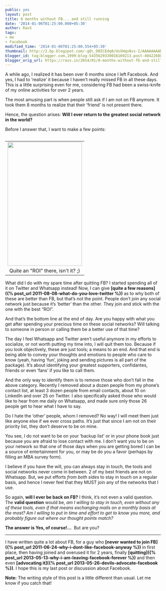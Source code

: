 ```yaml
---
public: yes
layout: post
title: 8 months without FB... and still running
date: '2014-01-06T01:25:00.000+05:30'
author: RavS
tags:
- me
- Facebook
modified_time: '2014-01-06T01:25:00.554+05:30'
thumbnail: http://2.bp.blogspot.com/-gQ\_D0ICEdq0/UsXHqo8vs-I/AAAAAAAADdk/5FC9U5bYOSk/s72-c/2013-06-05+10.33.26.png
blogger_id: tag:blogger.com,1999:blog-5435629330016169213.post-404226883423835094
blogger_orig_url: https://ravs.in/2014/01/8-months-without-fb-and-still-running.html
---
```


A while ago, I realized it has been over 6 months since I left Facebook. And yes, I had to ‘realize’ it because I haven’t really missed FB in all these days. This is a little surprising even for me, considering FB had been a swiss-knife of my online activities for over 2 years.

The most amusing part is when people still ask if I am not on FB anymore. It took them 8 months to realize that their ‘friend’ is not present there.

Hence, the question arises: **Will I ever return to the greatest social network in the world?**

Before I answer that, I want to make a few points:


<table cellpadding="0" cellspacing="0" class="tr-caption-container" style="float: left; margin-right: 1em; text-align: left;"><tbody><tr><td style="text-align: center;"><a href="http://2.bp.blogspot.com/-gQ_D0ICEdq0/UsXHqo8vs-I/AAAAAAAADdk/5FC9U5bYOSk/s1600/2013-06-05+10.33.26.png" imageanchor="1" style="clear: left; margin-bottom: 1em; margin-left: auto; margin-right: auto;"><img border="0" src="http://2.bp.blogspot.com/-gQ_D0ICEdq0/UsXHqo8vs-I/AAAAAAAADdk/5FC9U5bYOSk/s1600/2013-06-05+10.33.26.png" height="400" width="240"></a></td></tr><tr><td class="tr-caption" style="text-align: center;">Quite an "ROI" there, isn't it? ;)</td></tr></tbody></table>

What did I do with my spare time after quitting FB? I started spending all of it on Twitter and Whatsapp instead! Now, I can give **[quite a few reasons]({% post_url 2011-08-08-what-do-you-love-twitter %})** as to why both of these are better than FB, but that’s not the point. People don’t join any social network just because it’s ‘better’ than the other. They join and stick with the one with the best “ROI”.

And that’s the bottom line at the end of day. Are you happy with what you get after spending your precious time on these social networks? Will talking to someone in person or calling them be a better use of that time?

The day I feel Whatsapp and Twitter aren’t useful anymore in my efforts to socialize, or not worth putting my time into, I will quit them too. Because if you look objectively, these are just tools; a means to an end. And that end is being able to convey your thoughts and emotions to people who care to know (yeah, having ‘fun’, joking and sending pictures is all part of the package). It’s about identifying your greatest supporters, confidantes, friends or even ‘fans’ if you like to call them.

And the only way to identify them is to remove those who don’t fall in the above category. Recently I removed about a dozen people from my phone’s contact list, at least 3 dozen people from email contacts, about 10 on LinkedIn and over 25 on Twitter. I also specifically asked those who would like to hear from me daily on Whatsapp, and made sure only those 26 people get to hear what I have to say.

Do I hate the ‘other’ people, whom I removed? No way! I will meet them just like anyone else if we ever cross paths. It’s just that since I am not on their priority list, they don’t deserve to be on mine.

You see, I do not want to be on your ‘backup list’ or in your phone book just because you are afraid to lose contact with me. I don’t want you to be on your network so that one of those days when you are getting bored I can be a source of entertainment for you, or may be do you a favor (perhaps by filling an MBA survey form).

I believe if you have the will, you can always stay in touch, the tools and social networks never come in between. 2 of my best friends are not on Whatsapp. But, we put efforts _from both sides_ to stay in touch on a regular basis, and hence I never feel that they MUST join any of the networks that I use.


So again, **will I ever be back on FB?** I think, it’s not even a valid question. The **valid question** would be, _am I willing to stay in touch, even without any of these tools, even if that means exchanging mails on a monthly basis at the most? Am I willing to put in time and effort to get to know you more, and probably figure out where our thought points match?_

**The answer is Yes, of course!...**  But are you?


* * *

I have written quite a lot about FB, for a guy who **[never wanted to join FB]({% post_url 2011-06-24-why-i-dont-like-facebook-anyway %})** in first place, then having joined and overused it for 2 years, finally **[quitting]({% post_url 2013-05-13-why-i-am-leaving-facebook-forever %})** and then even **[advocating it]({% post_url 2013-05-26-devils-advocate-facebook %})**. I hope this is my last post or discussion about Facebook.

**Note:** The writing style of this post is a little different than usual. Let me know if you catch that!
